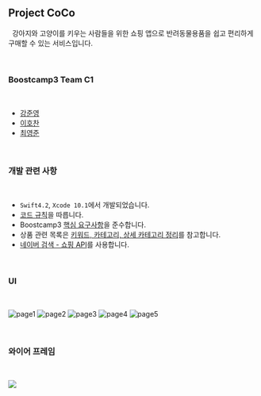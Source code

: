 ## Project CoCo

&nbsp;
강아지와 고양이를 키우는 사람들을 위한 쇼핑 앱으로 반려동물용품을 쉽고 편리하게 구매할 수 있는 서비스입니다.

&nbsp;
### Boostcamp3 Team C1
&nbsp;
* [강준영](https://github.com/lavaKangJun)
* [이호찬](https://github.com/LHOCHAN)
* [최영준](https://github.com/0jun0815)

&nbsp;
### 개발 관련 사항
&nbsp;
* `Swift4.2`, `Xcode 10.1`에서 개발되었습니다.
* [코드 규칙](https://github.com/boostcamp3-iOS/team-c1/wiki/코드-규칙)을 따릅니다.
* Boostcamp3 [핵심 요구사항](https://github.com/boostcamp3-iOS/team-c1/wiki/핵심-기술요구사항)을 준수합니다.
* 상품 관련 목록은 [키워드, 카테고리, 상세 카테고리 정리](https://github.com/boostcamp3-iOS/team-c1/wiki/키워드,-카테고리,-상세-카테고리-정리)를 참고합니다.
* [네이버 검색 - 쇼핑 API](https://developers.naver.com/docs/search/shopping)를 사용합니다.

&nbsp;
### UI
&nbsp;

![page1](https://github.com/boostcamp3-iOS/team-c1/blob/develop/Images/coco-ui-page1.png)
![page2](https://github.com/boostcamp3-iOS/team-c1/blob/develop/Images/coco-ui-page2.png)
![page3](https://github.com/boostcamp3-iOS/team-c1/blob/develop/Images/coco-ui-page3.png)
![page4](https://github.com/boostcamp3-iOS/team-c1/blob/develop/Images/coco-ui-page4.png)
![page5](https://github.com/boostcamp3-iOS/team-c1/blob/develop/Images/coco-ui-page5.png)

&nbsp;
### 와이어 프레임
&nbsp;

![](https://github.com/boostcamp3-iOS/team-c1/blob/develop/Images/coco-wireframe.png)
